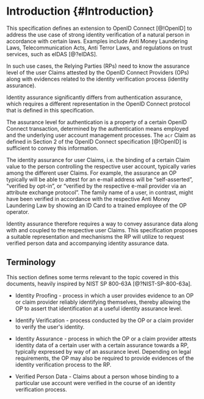 # Introduction {#Introduction}

This specification defines an extension to OpenID Connect [@!OpenID] to address the use case of strong identity verification of a natural person in accordance with certain laws. Examples include Anti Money Laundering Laws, Telecommunication Acts, Anti Terror Laws, and regulations on trust services, such as eIDAS [@?eIDAS].

In such use cases, the Relying Parties (RPs) need to know the assurance level of the user Claims attested by the OpenID Connect Providers (OPs) along with evidences related to the identity verification process (identity assurance). 

Identity assurance significantly differs from authentication assurance, which requires a different representation in the OpenID Connect protocol that is defined in this specification.

The assurance level for authentication is a property of a certain OpenID Connect transaction, determined by the authentication means employed and the underlying user account management processes. The `acr` Claim as defined in Section 2 of the OpenID Connect specification [@!OpenID] is sufficient to convey this information. 

The identity assurance for user Claims, i.e. the binding of a certain Claim value to the person controlling the respective user account, typically varies among the different user Claims. For example, the assurance an OP typically will be able to attest for an e-mail address will be “self-asserted”, “verified by opt-in”, or “verified by the respective e-mail provider via an attribute exchange protocol”. The family name of a user, in contrast, might have been verified in accordance with the respective Anti Money Laundering Law by showing an ID Card to a trained employee of the OP operator. 

Identity assurance therefore requires a way to convey assurance data along with and coupled to the respective user Claims. This specification proposes a suitable representation and mechanisms the RP will utilize to request verified person data and accompanying identity assurance data. 

## Terminology 

This section defines some terms relevant to the topic covered in this documents, heavily inspired by NIST SP 800-63A [@?NIST-SP-800-63a].

* Identity Proofing - process in which a user provides evidence to an OP or claim provider reliably identifying themselves, thereby allowing the OP to assert that identification at a useful identity assurance level.

* Identify Verification - process conducted by the OP or a claim provider to verify the user's identity.

* Identity Assurance - process in which the OP or a claim provider attests identity data of a certain user with a certain assurance towards a RP, typically expressed by way of an assurance level. Depending on legal requirements, the OP may also be required to provide evidences of the identity verification process to the RP.

* Verified Person Data - Claims about a person whose binding to a particular use account were verified in the course of an identity verification process.

[1]: https://pages.nist.gov/800-63-3/sp800-63a.html "NIST Special Publication 800-63A, Digital Identity Guidelines, Enrollment and Identity Proofing Requirements"


    
